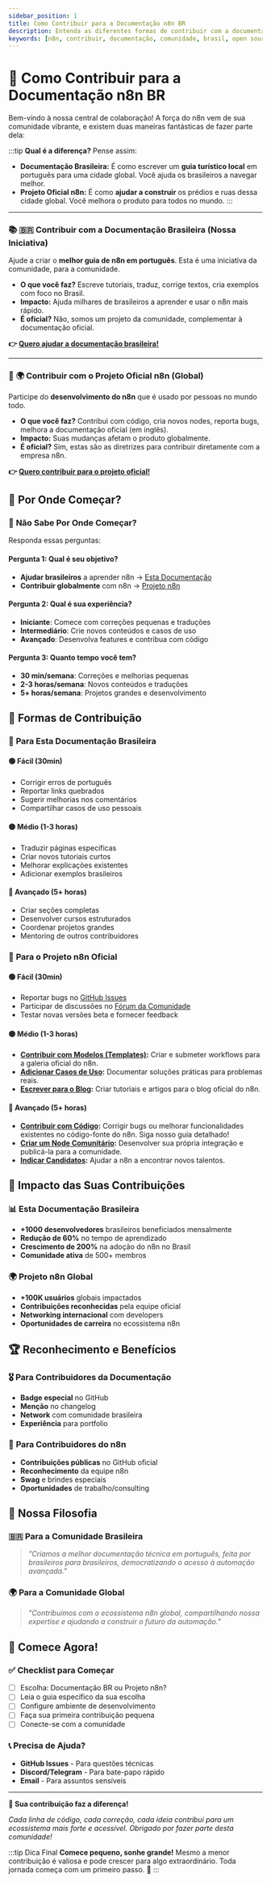 ```yaml
---
sidebar_position: 1
title: Como Contribuir para a Documentação n8n BR
description: Entenda as diferentes formas de contribuir com a documentação da comunidade brasileira e com o projeto oficial do n8n.
keywords: [n8n, contribuir, documentação, comunidade, brasil, open source]
---
```


# 🤝 Como Contribuir para a Documentação n8n BR

Bem-vindo à nossa central de colaboração! A força do n8n vem de sua comunidade vibrante, e existem duas maneiras fantásticas de fazer parte dela:

:::tip **Qual é a diferença?**
Pense assim:
*   **Documentação Brasileira:** É como escrever um **guia turístico local** em português para uma cidade global. Você ajuda os brasileiros a navegar melhor.
*   **Projeto Oficial n8n:** É como **ajudar a construir** os prédios e ruas dessa cidade global. Você melhora o produto para todos no mundo.
:::

---

### 📚 **🇧🇷 Contribuir com a Documentação Brasileira (Nossa Iniciativa)**

Ajude a criar o **melhor guia de n8n em português**. Esta é uma iniciativa da comunidade, para a comunidade.

- **O que você faz?** Escreve tutoriais, traduz, corrige textos, cria exemplos com foco no Brasil.
- **Impacto:** Ajuda milhares de brasileiros a aprender e usar o n8n mais rápido.
- **É oficial?** Não, somos um projeto da comunidade, complementar à documentação oficial.

**👉 [Quero ajudar a documentação brasileira!](esta-documentacao/overview)**

---

### 🚀 **🌍 Contribuir com o Projeto Oficial n8n (Global)**

Participe do **desenvolvimento do n8n** que é usado por pessoas no mundo todo.

- **O que você faz?** Contribui com código, cria novos nodes, reporta bugs, melhora a documentação oficial (em inglês).
- **Impacto:** Suas mudanças afetam o produto globalmente.
- **É oficial?** Sim, estas são as diretrizes para contribuir diretamente com a empresa n8n.

**👉 [Quero contribuir para o projeto oficial!](projeto-n8n/overview)**

## 🚀 Por Onde Começar?

### 🤔 **Não Sabe Por Onde Começar?**

Responda essas perguntas:

#### **Pergunta 1: Qual é seu objetivo?**
- **Ajudar brasileiros** a aprender n8n → [Esta Documentação](esta-documentacao/guidelines)
- **Contribuir globalmente** com n8n → [Projeto n8n](projeto-n8n/contribuir-codigo-e-docs)

#### **Pergunta 2: Qual é sua experiência?**
- **Iniciante**: Comece com correções pequenas e traduções
- **Intermediário**: Crie novos conteúdos e casos de uso
- **Avançado**: Desenvolva features e contribua com código

#### **Pergunta 3: Quanto tempo você tem?**
- **30 min/semana**: Correções e melhorias pequenas
- **2-3 horas/semana**: Novos conteúdos e traduções
- **5+ horas/semana**: Projetos grandes e desenvolvimento

## 🌟 Formas de Contribuição

### 📝 **Para Esta Documentação Brasileira**

#### **🟢 Fácil (30min)**
- Corrigir erros de português
- Reportar links quebrados
- Sugerir melhorias nos comentários
- Compartilhar casos de uso pessoais

#### **🟡 Médio (1-3 horas)**
- Traduzir páginas específicas
- Criar novos tutoriais curtos
- Melhorar explicações existentes
- Adicionar exemplos brasileiros

#### **🔴 Avançado (5+ horas)**
- Criar seções completas
- Desenvolver cursos estruturados
- Coordenar projetos grandes
- Mentoring de outros contribuidores

### 🚀 **Para o Projeto n8n Oficial**

#### **🟢 Fácil (30min)**
- Reportar bugs no [GitHub Issues](https://github.com/n8n-io/n8n/issues)
- Participar de discussões no [Fórum da Comunidade](https://community.n8n.io/)
- Testar novas versões beta e fornecer feedback

#### **🟡 Médio (1-3 horas)**
- **[Contribuir com Modelos (Templates)](projeto-n8n/contribuir-modelos):** Criar e submeter workflows para a galeria oficial do n8n.
- **[Adicionar Casos de Uso](projeto-n8n/adicionar-casos-uso):** Documentar soluções práticas para problemas reais.
- **[Escrever para o Blog](projeto-n8n/afiliados-e-creators):** Criar tutoriais e artigos para o blog oficial do n8n.

#### **🔴 Avançado (5+ horas)**
- **[Contribuir com Código](projeto-n8n/contribuir-codigo-e-docs):** Corrigir bugs ou melhorar funcionalidades existentes no código-fonte do n8n. Siga nosso guia detalhado!
- **[Criar um Node Comunitário](https://docs.n8n.io/integrations/creating-nodes/):** Desenvolver sua própria integração e publicá-la para a comunidade.
- **[Indicar Candidatos](projeto-n8n/referral-vagas):** Ajudar a n8n a encontrar novos talentos.

## 🎯 Impacto das Suas Contribuições

### 📊 **Esta Documentação Brasileira**
- **+1000 desenvolvedores** brasileiros beneficiados mensalmente
- **Redução de 60%** no tempo de aprendizado
- **Crescimento de 200%** na adoção do n8n no Brasil
- **Comunidade ativa** de 500+ membros

### 🌍 **Projeto n8n Global**
- **+100K usuários** globais impactados
- **Contribuições reconhecidas** pela equipe oficial
- **Networking internacional** com developers
- **Oportunidades de carreira** no ecossistema n8n

## 🏆 Reconhecimento e Benefícios

### 🎖️ **Para Contribuidores da Documentação**
- **Badge especial** no GitHub
- **Menção** no changelog
- **Network** com comunidade brasileira
- **Experiência** para portfolio

### 🌟 **Para Contribuidores do n8n**
- **Contribuições públicas** no GitHub oficial
- **Reconhecimento** da equipe n8n
- **Swag** e brindes especiais
- **Oportunidades** de trabalho/consulting

## 🤲 Nossa Filosofia

### 🇧🇷 **Para a Comunidade Brasileira**
> *"Criamos a melhor documentação técnica em português, feita por brasileiros para brasileiros, democratizando o acesso à automação avançada."*

### 🌍 **Para a Comunidade Global**
> *"Contribuímos com o ecossistema n8n global, compartilhando nossa expertise e ajudando a construir o futuro da automação."*

## 🚀 Comece Agora!

### ✅ **Checklist para Começar**
- [ ] Escolha: Documentação BR ou Projeto n8n?
- [ ] Leia o guia específico da sua escolha
- [ ] Configure ambiente de desenvolvimento
- [ ] Faça sua primeira contribuição pequena
- [ ] Conecte-se com a comunidade

### 📞 **Precisa de Ajuda?**
- **GitHub Issues** - Para questões técnicas
- **Discord/Telegram** - Para bate-papo rápido
- **Email** - Para assuntos sensíveis

---

**🚀 Sua contribuição faz a diferença!**

*Cada linha de código, cada correção, cada ideia contribui para um ecossistema mais forte e acessível. Obrigado por fazer parte desta comunidade!*

:::tip Dica Final
**Comece pequeno, sonhe grande!** Mesmo a menor contribuição é valiosa e pode crescer para algo extraordinário. Toda jornada começa com um primeiro passo. 🌱
::: 